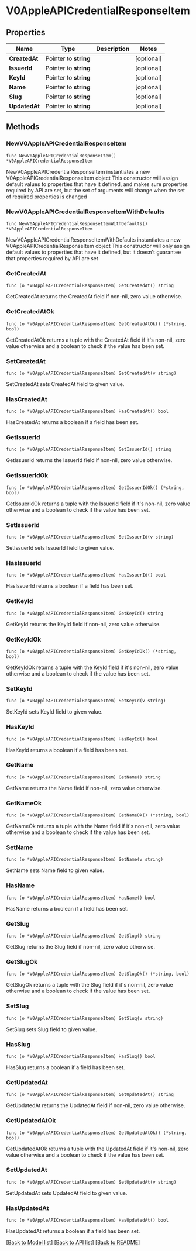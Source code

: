 # V0AppleAPICredentialResponseItem

## Properties

Name | Type | Description | Notes
------------ | ------------- | ------------- | -------------
**CreatedAt** | Pointer to **string** |  | [optional] 
**IssuerId** | Pointer to **string** |  | [optional] 
**KeyId** | Pointer to **string** |  | [optional] 
**Name** | Pointer to **string** |  | [optional] 
**Slug** | Pointer to **string** |  | [optional] 
**UpdatedAt** | Pointer to **string** |  | [optional] 

## Methods

### NewV0AppleAPICredentialResponseItem

`func NewV0AppleAPICredentialResponseItem() *V0AppleAPICredentialResponseItem`

NewV0AppleAPICredentialResponseItem instantiates a new V0AppleAPICredentialResponseItem object
This constructor will assign default values to properties that have it defined,
and makes sure properties required by API are set, but the set of arguments
will change when the set of required properties is changed

### NewV0AppleAPICredentialResponseItemWithDefaults

`func NewV0AppleAPICredentialResponseItemWithDefaults() *V0AppleAPICredentialResponseItem`

NewV0AppleAPICredentialResponseItemWithDefaults instantiates a new V0AppleAPICredentialResponseItem object
This constructor will only assign default values to properties that have it defined,
but it doesn't guarantee that properties required by API are set

### GetCreatedAt

`func (o *V0AppleAPICredentialResponseItem) GetCreatedAt() string`

GetCreatedAt returns the CreatedAt field if non-nil, zero value otherwise.

### GetCreatedAtOk

`func (o *V0AppleAPICredentialResponseItem) GetCreatedAtOk() (*string, bool)`

GetCreatedAtOk returns a tuple with the CreatedAt field if it's non-nil, zero value otherwise
and a boolean to check if the value has been set.

### SetCreatedAt

`func (o *V0AppleAPICredentialResponseItem) SetCreatedAt(v string)`

SetCreatedAt sets CreatedAt field to given value.

### HasCreatedAt

`func (o *V0AppleAPICredentialResponseItem) HasCreatedAt() bool`

HasCreatedAt returns a boolean if a field has been set.

### GetIssuerId

`func (o *V0AppleAPICredentialResponseItem) GetIssuerId() string`

GetIssuerId returns the IssuerId field if non-nil, zero value otherwise.

### GetIssuerIdOk

`func (o *V0AppleAPICredentialResponseItem) GetIssuerIdOk() (*string, bool)`

GetIssuerIdOk returns a tuple with the IssuerId field if it's non-nil, zero value otherwise
and a boolean to check if the value has been set.

### SetIssuerId

`func (o *V0AppleAPICredentialResponseItem) SetIssuerId(v string)`

SetIssuerId sets IssuerId field to given value.

### HasIssuerId

`func (o *V0AppleAPICredentialResponseItem) HasIssuerId() bool`

HasIssuerId returns a boolean if a field has been set.

### GetKeyId

`func (o *V0AppleAPICredentialResponseItem) GetKeyId() string`

GetKeyId returns the KeyId field if non-nil, zero value otherwise.

### GetKeyIdOk

`func (o *V0AppleAPICredentialResponseItem) GetKeyIdOk() (*string, bool)`

GetKeyIdOk returns a tuple with the KeyId field if it's non-nil, zero value otherwise
and a boolean to check if the value has been set.

### SetKeyId

`func (o *V0AppleAPICredentialResponseItem) SetKeyId(v string)`

SetKeyId sets KeyId field to given value.

### HasKeyId

`func (o *V0AppleAPICredentialResponseItem) HasKeyId() bool`

HasKeyId returns a boolean if a field has been set.

### GetName

`func (o *V0AppleAPICredentialResponseItem) GetName() string`

GetName returns the Name field if non-nil, zero value otherwise.

### GetNameOk

`func (o *V0AppleAPICredentialResponseItem) GetNameOk() (*string, bool)`

GetNameOk returns a tuple with the Name field if it's non-nil, zero value otherwise
and a boolean to check if the value has been set.

### SetName

`func (o *V0AppleAPICredentialResponseItem) SetName(v string)`

SetName sets Name field to given value.

### HasName

`func (o *V0AppleAPICredentialResponseItem) HasName() bool`

HasName returns a boolean if a field has been set.

### GetSlug

`func (o *V0AppleAPICredentialResponseItem) GetSlug() string`

GetSlug returns the Slug field if non-nil, zero value otherwise.

### GetSlugOk

`func (o *V0AppleAPICredentialResponseItem) GetSlugOk() (*string, bool)`

GetSlugOk returns a tuple with the Slug field if it's non-nil, zero value otherwise
and a boolean to check if the value has been set.

### SetSlug

`func (o *V0AppleAPICredentialResponseItem) SetSlug(v string)`

SetSlug sets Slug field to given value.

### HasSlug

`func (o *V0AppleAPICredentialResponseItem) HasSlug() bool`

HasSlug returns a boolean if a field has been set.

### GetUpdatedAt

`func (o *V0AppleAPICredentialResponseItem) GetUpdatedAt() string`

GetUpdatedAt returns the UpdatedAt field if non-nil, zero value otherwise.

### GetUpdatedAtOk

`func (o *V0AppleAPICredentialResponseItem) GetUpdatedAtOk() (*string, bool)`

GetUpdatedAtOk returns a tuple with the UpdatedAt field if it's non-nil, zero value otherwise
and a boolean to check if the value has been set.

### SetUpdatedAt

`func (o *V0AppleAPICredentialResponseItem) SetUpdatedAt(v string)`

SetUpdatedAt sets UpdatedAt field to given value.

### HasUpdatedAt

`func (o *V0AppleAPICredentialResponseItem) HasUpdatedAt() bool`

HasUpdatedAt returns a boolean if a field has been set.


[[Back to Model list]](../README.md#documentation-for-models) [[Back to API list]](../README.md#documentation-for-api-endpoints) [[Back to README]](../README.md)


